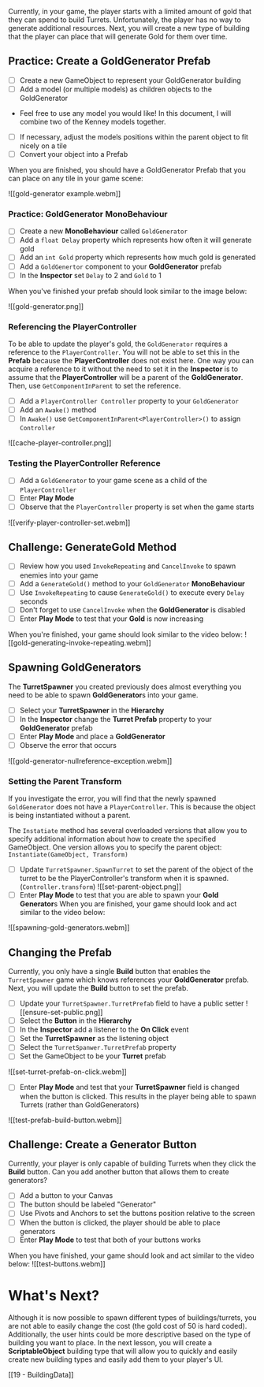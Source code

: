 Currently, in your game, the player starts with a limited amount of gold that they can spend to build Turrets. Unfortunately, the player has no way to generate additional resources. Next, you will create a new type of building that the player can place that will generate Gold for them over time.
## Practice: Create a GoldGenerator Prefab
- [ ] Create a new GameObject to represent your GoldGenerator building
- [ ] Add a model (or multiple models) as children objects to the GoldGenerator
* Feel free to use any model you would like! In this document, I will combine two of the Kenney models together.
- [ ] If necessary, adjust the models positions within the parent object to fit nicely on a tile
- [ ] Convert your object into a Prefab

When you are finished, you should have a GoldGenerator Prefab that you can place on any tile in your game scene:

![[gold-generator example.webm]]
### Practice: GoldGenerator MonoBehaviour
- [ ] Create a new **MonoBehaviour** called `GoldGenerator`
- [ ] Add a `float Delay` property which represents how often it will generate gold
- [ ] Add an `int Gold` property which represents how much gold is generated
- [ ] Add a `GoldGenertor` component to your **GoldGenerator** prefab
- [ ] In the **Inspector** set `Delay` to 2 and `Gold` to 1

When you've finished your prefab should look similar to the image below:

![[gold-generator.png]]

### Referencing the PlayerController
To be able to update the player's gold, the `GoldGenerator` requires a reference to the `PlayerController`. You will not be able to set this in the **Prefab** because the **PlayerController** does not exist here. One way you can acquire a reference to it without the need to set it in the **Inspector** is to assume that the **PlayerController** will be a parent of the **GoldGenerator**. Then, use `GetComponentInParent` to set the reference.
- [ ] Add a `PlayerController Controller` property to your `GoldGenerator`
- [ ] Add an `Awake()` method
- [ ] In `Awake()` use `GetComponentInParent<PlayerController>()` to assign `Controller`

![[cache-player-controller.png]]
### Testing the PlayerController Reference
- [ ] Add a `GoldGenerator` to your game scene as a child of the `PlayerController`
- [ ] Enter **Play Mode**
- [ ] Observe that the `PlayerController` property is set when the game starts

![[verify-player-controller-set.webm]]

## Challenge: GenerateGold Method
- [ ] Review how you used `InvokeRepeating` and `CancelInvoke` to spawn enemies into your game
- [ ] Add a `GenerateGold()` method to your `GoldGenerator` **MonoBehaviour**
- [ ] Use `InvokeRepeating` to cause `GenerateGold()` to execute every `Delay` seconds
- [ ] Don't forget to use `CancelInvoke` when the **GoldGenerator** is disabled
- [ ] Enter **Play Mode** to test that your **Gold** is now increasing

When you're finished, your game should look similar to the video below:
![[gold-generating-invoke-repeating.webm]]
## Spawning GoldGenerators
The **TurretSpawner** you created previously does almost everything you need to be able to spawn **GoldGenerator**s into your game.
- [ ] Select your **TurretSpawner** in the **Hierarchy**
- [ ] In the **Inspector** change the **Turret Prefab** property to your **GoldGenerator** prefab
- [ ] Enter **Play Mode** and place a **GoldGenerator**
- [ ] Observe the error that occurs

![[gold-generator-nullreference-exception.webm]]
### Setting the Parent Transform
If you investigate the error, you will find that the newly spawned `GoldGenerator` does not have a `PlayerController`. This is because the object is being instantiated without a parent.

The `Instatiate` method has several overloaded versions that allow you to specify additional information about how to create the specified GameObject. One version allows you to specify the parent object: `Instantiate(GameObject, Transform)`
- [ ] Update `TurretSpawner.SpawnTurret` to set the parent of the object of the turret to be the PlayerController's transform when it is spawned. (`Controller.transform`)
![[set-parent-object.png]]
- [ ] Enter **Play Mode** to test that you are able to spawn your **Gold Generator**s
When you are finished, your game should look and act similar to the video below:  

![[spawning-gold-generators.webm]]
## Changing the Prefab
Currently, you only have a single **Build** button that enables the `TurretSpawner` game which knows references your **GoldGenerator** prefab. Next, you will update the **Build** button to set the prefab.
- [ ] Update your `TurretSpawner.TurretPrefab` field to have a public setter
![[ensure-set-public.png]]
- [ ] Select the **Button** in the **Hierarchy**
- [ ] In the **Inspector** add a listener to the **On Click** event
- [ ] Set the **TurretSpawner** as the listening object
- [ ] Select  the `TurretSpanwer.TurretPrefab` property
- [ ] Set the GameObject to be your **Turret** prefab

![[set-turret-prefab-on-click.webm]]
- [ ] Enter **Play Mode** and test that your **TurretSpawner** field is changed when the button is clicked. This results in the player being able to spawn Turrets (rather than GoldGenerators)

![[test-prefab-build-button.webm]]
## Challenge: Create a Generator Button
Currently, your player is only capable of building Turrets when they click the **Build** button. Can you add another button that allows them to create generators?
- [ ] Add a button to your Canvas
- [ ] The button should be labeled "Generator"
- [ ] Use Pivots and Anchors to set the buttons position relative to the screen
- [ ] When the button is clicked, the player should be able to place generators
- [ ] Enter **Play Mode** to test that both of your buttons works

When you have finished, your game should look and act similar to the video below:
![[test-buttons.webm]]

# What's Next?
Although it is now possible to spawn different types of buildings/turrets, you are not able to easily change the cost (the gold cost of 50 is hard coded). Additionally, the user hints could be more descriptive based on the type of building you want to place. In the next lesson, you will create a **ScriptableObject**  building type that will allow you to quickly and easily create new building types and easily add them to your player's UI.

[[19 - BuildingData]]